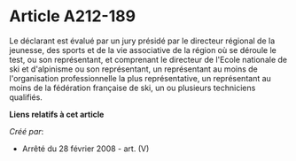 # Article A212-189

Le déclarant est évalué par un jury présidé par le directeur régional de la jeunesse, des sports et de la vie associative de
la région où se déroule le test, ou son représentant, et comprenant le directeur de l'Ecole nationale de ski et d'alpinisme
ou son représentant, un représentant au moins de l'organisation professionnelle la plus représentative, un représentant au
moins de la fédération française de ski, un ou plusieurs techniciens qualifiés.

**Liens relatifs à cet article**

_Créé par_:

  - Arrêté du 28 février 2008 - art. (V)
